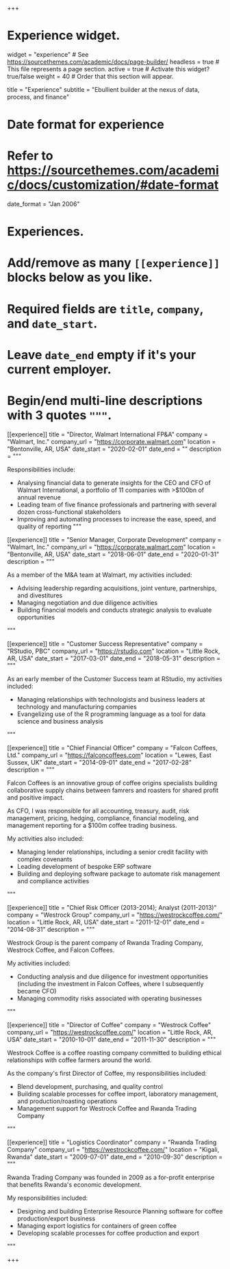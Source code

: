 +++
# Experience widget.
widget = "experience"  # See https://sourcethemes.com/academic/docs/page-builder/
headless = true  # This file represents a page section.
active = true  # Activate this widget? true/false
weight = 40  # Order that this section will appear.

title = "Experience"
subtitle = "Ebullient builder at the nexus of data, process, and finance"

# Date format for experience
#   Refer to https://sourcethemes.com/academic/docs/customization/#date-format
date_format = "Jan 2006"

# Experiences.
#   Add/remove as many `[[experience]]` blocks below as you like.
#   Required fields are `title`, `company`, and `date_start`.
#   Leave `date_end` empty if it's your current employer.
#   Begin/end multi-line descriptions with 3 quotes `"""`.
[[experience]]
  title = "Director, Walmart International FP&A"
  company = "Walmart, Inc."
  company_url = "https://corporate.walmart.com"
  location = "Bentonville, AR, USA"
  date_start = "2020-02-01"
  date_end = ""
  description = """
  
  Responsibilities include:
  
  * Analysing financial data to generate insights for the CEO and CFO of Walmart International, a portfolio of 11 companies with >$100bn of annual revenue
  * Leading team of five finance professionals and partnering with several dozen cross-functional stakeholders
  * Improving and automating processes to increase the ease, speed, and quality of reporting
  """

[[experience]]
  title = "Senior Manager, Corporate Development"
  company = "Walmart, Inc."
  company_url = "https://corporate.walmart.com"
  location = "Bentonville, AR, USA"
  date_start = "2018-06-01"
  date_end = "2020-01-31"
  description = """
  
  As a member of the M&A team at Walmart, my activities included:
  
  * Advising leadership regarding acquisitions, joint venture, partnerships, and divestitures
  * Managing negotiation and due diligence activities
  * Building financial models and conducts strategic analysis to evaluate opportunities
  
  """

[[experience]]
  title = "Customer Success Representative"
  company = "RStudio, PBC"
  company_url = "https://rstudio.com"
  location = "Little Rock, AR, USA"
  date_start = "2017-03-01"
  date_end = "2018-05-31"
  description = """
  
  As an early member of the Customer Success team at RStudio, my activities included: 
  
  * Managing relationships with technologists and business leaders at technology and manufacturing companies
  * Evangelizing use of the R programming language as a tool for data science and business analysis

  
  """

[[experience]]
  title = "Chief Financial Officer"
  company = "Falcon Coffees, Ltd."
  company_url = "https://falconcoffees.com"
  location = "Lewes, East Sussex, UK"
  date_start = "2014-09-01"
  date_end = "2017-02-28"
  description = """
  
  Falcon Coffees is an innovative group of coffee origins specialists building collaborative supply chains between famrers and roasters for shared profit and positive impact. 
  
  As CFO, I was responsible for all accounting, treasury, audit, risk management, pricing, hedging, compliance, financial modeling, and management reporting for a $100m coffee trading business.
  
  My activities also included: 
  * Managing lender relationships, including a senior credit facility with complex covenants
  * Leading development of bespoke ERP software
  * Building and deploying software package to automate risk management and compliance activities

  """
  
  
[[experience]]
  title = "Chief Risk Officer (2013-2014); Analyst (2011-2013)"
  company = "Westrock Group"
  company_url = "https://westrockcoffee.com/"
  location = "Little Rock, AR, USA"
  date_start = "2011-12-01"
  date_end = "2014-08-31"
  description = """
  
  Westrock Group is the parent company of Rwanda Trading Company, Westrock Coffee, and Falcon Coffees.
  
  My activities included:
  
  * Conducting analysis and due diligence for investment opportunities (including the investment in Falcon Coffees, where I subsequently became CFO)
  * Managing commodity risks associated with operating businesses

  """
  
[[experience]]
  title = "Director of Coffee"
  company = "Westrock Coffee"
  company_url = "https://westrockcoffee.com/"
  location = "Little Rock, AR, USA"
  date_start = "2010-10-01"
  date_end = "2011-11-30"
  description = """
  
  Westrock Coffee is a coffee roasting company committed to building ethical relationships with coffee farmers around the world.  
  
  As the company's first Director of Coffee, my responsibilities included:
  
  * Blend development, purchasing, and quality control
  * Building scalable processes for coffee import, laboratory management, and production/roasting operations
  * Management support for Westrock Coffee and Rwanda Trading Company
  

  """

[[experience]]
  title = "Logistics Coordinator"
  company = "Rwanda Trading Company"
  company_url = "https://westrockcoffee.com/"
  location = "Kigali, Rwanda"
  date_start = "2009-07-01"
  date_end = "2010-09-30"
  description = """
  
  Rwanda Trading Company was founded in 2009 as a for-profit enterprise that benefits Rwanda's economic development.
  
  My responsibilities included:
  
  * Designing and building Enterprise Resource Planning software for coffee production/export business
  * Managing export logistics for containers of green coffee
  * Developing scalable processes for coffee production and export

  """

+++
